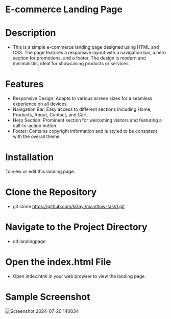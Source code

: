 # E-commerce Landing Page
# Description
- This is a simple e-commerce landing page designed using HTML and CSS. The page features a responsive layout with a navigation bar, a hero section for promotions, and a footer. The design is modern and minimalistic, ideal for showcasing products or services.

# Features
- Responsive Design: Adapts to various screen sizes for a seamless experience on all devices.
- Navigation Bar: Easy access to different sections including Home, Products, About, Contact, and Cart.
- Hero Section: Prominent section for welcoming visitors and featuring a call-to-action button.
- Footer: Contains copyright information and is styled to be consistent with the overall theme.
# Installation
To view or edit this landing page:

# Clone the Repository
- git clone https://github.com/kGayi/mainflow-task1.git
# Navigate to the Project Directory
- cd landingpage
# Open the index.html File
- Open index.html in your web browser to view the landing page.
# Sample Screenshot
![Screenshot 2024-07-20 140034](https://github.com/user-attachments/assets/6980ac32-cb44-4992-be7b-d00406499df3)
